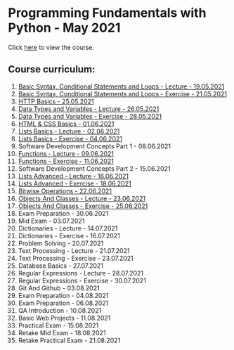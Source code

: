 # Programming Fundamentals with Python - May 2021

Click [here](https://softuni.bg/trainings/3368/python-fundamentals-may-2021/internal) to view the course.

## Course curriculum:
1. [Basic Syntax, Conditional Statements and Loops - Lecture - 19.05.2021](https://github.com/kzborisov/softuni/tree/main/Programming%20Fundamentals%20With%20Python%20(May%202021)/01.Basic%20Syntax%2C%20Conditional%20Statements%20and%20Loops)
2. [Basic Syntax, Conditional Statements and Loops - Exercise - 21.05.2021](https://github.com/kzborisov/softuni/tree/main/Programming%20Fundamentals%20With%20Python%20(May%202021)/02.EXERCISE:%20BASIC%20SYNTAX%2C%20CONDITIONAL%20STATEMENTS%20AND%20LOOPS)
3. [HTTP Basics - 25.05.2021](https://github.com/kzborisov/softuni/tree/main/Programming%20Fundamentals%20With%20Python%20(May%202021)/03.%20Http%20Basics)
4. [Data Types and Variables - Lecture - 26.05.2021](https://github.com/kzborisov/softuni/tree/main/Programming%20Fundamentals%20With%20Python%20(May%202021)/04.%20Data%20Types%20and%20Variables)
5. [Data Types and Variables - Exercise - 28.05.2021](https://github.com/kzborisov/softuni/tree/main/Programming%20Fundamentals%20With%20Python%20(May%202021)/05.%20Exercise:%20Data%20Types%20and%20Variables)
6. [HTML & CSS Basics - 01.06.2021](https://github.com/kzborisov/softuni/tree/main/Programming%20Fundamentals%20With%20Python%20(May%202021)/06.%20HTML%20and%20CSS%20basics)
7. [Lists Basics - Lecture - 02.06.2021](https://github.com/kzborisov/softuni/tree/main/Programming%20Fundamentals%20With%20Python%20(May%202021)/07.%20Lists%20Basics)
8. [Lists Basics - Exercise - 04.06.2021](https://github.com/kzborisov/softuni/tree/main/Programming%20Fundamentals%20With%20Python%20(May%202021)/08.%20Exercise:%20Lists%20Basics)
9. Software Development Concepts Part 1 - 08.06.2021
10. [Functions - Lecture - 09.06.2021](https://github.com/kzborisov/softuni/tree/main/Programming%20Fundamentals%20With%20Python%20(May%202021)/10.%20Functions)
11. [Functions - Exercise - 11.06.2021](https://github.com/kzborisov/softuni/tree/main/Programming%20Fundamentals%20With%20Python%20(May%202021)/11.%20Exercise:%20Functions)
12. Software Development Concepts Part 2 - 15.06.2021
13. [Lists Advanced - Lecture - 16.06.2021](https://github.com/kzborisov/softuni/tree/main/Programming%20Fundamentals%20With%20Python%20(May%202021)/13.%20Lists%20Advanced)
14. [Lists Advanced - Exercise - 18.06.2021](https://github.com/kzborisov/softuni/tree/main/Programming%20Fundamentals%20With%20Python%20(May%202021)/14.%20Exercise:%20List%20Advanced)
15. [Bitwise Operations - 22.06.2021](https://github.com/kzborisov/softuni/tree/main/Programming%20Fundamentals%20With%20Python%20(May%202021)/15.%20Bitwise%20Operations)
16. [Objects And Classes - Lecture - 23.06.2021](https://github.com/kzborisov/softuni/tree/main/Programming%20Fundamentals%20With%20Python%20(May%202021)/16.%20Objects%20and%20Classes)
17. [Objects And Classes - Exercise - 25.06.2021](https://github.com/kzborisov/softuni/tree/main/Programming%20Fundamentals%20With%20Python%20(May%202021)/17.%20Exercise:%20Objects%20and%20Classes)
18. Exam Preparation - 30.06.2021
19. Mid Exam - 03.07.2021
20. Dictionaries  - Lecture - 14.07.2021
21. Dictionaries - Exercise - 16.07.2021
22. Problem Solving - 20.07.2021
23. Text Processing - Lecture - 21.07.2021
24. Text Processing - Exercise - 23.07.2021
25. Database Basics - 27.07.2021
26. Regular Expressions - Lecture - 28.07.2021
27. Regular Expressions - Exercise - 30.07.2021
28. Git And Github - 03.08.2021
29. Exam Preparation - 04.08.2021
30. Exam Preparation - 06.08.2021
31. QA Introduction - 10.08.2021
32. Basic Web Projects - 11.08.2021
33. Practical Exam - 15.08.2021
34. Retake Mid Exam - 18.08.2021
35. Retake Practical Exam - 21.08.2021
